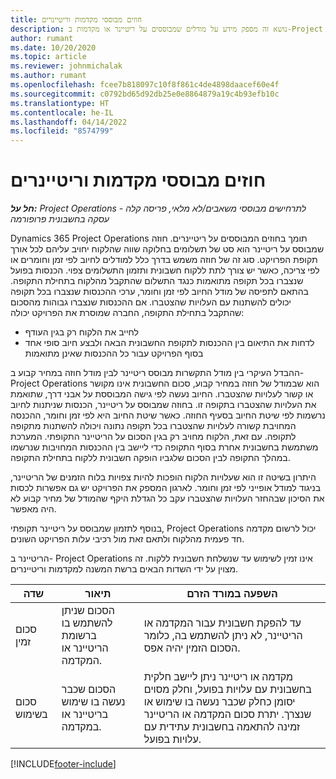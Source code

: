 ```yaml
---
title: חוזים מבוססי מקדמות וריטיינרים
description: נושא זה מספק מידע על מודלים שמבוססים על ריטיינר או מקדמות ב-Project Operations.
author: rumant
ms.date: 10/20/2020
ms.topic: article
ms.reviewer: johnmichalak
ms.author: rumant
ms.openlocfilehash: fcee7b818097c10f8f861c4de4898daacef60e4f
ms.sourcegitcommit: c0792bd65d92db25e0e8864879a19c4b93efb10c
ms.translationtype: HT
ms.contentlocale: he-IL
ms.lasthandoff: 04/14/2022
ms.locfileid: "8574799"
---
```

# <a name="advances-and-retainer-based-contracts"></a>חוזים מבוססי מקדמות וריטיינרים


_**חל על:** Project Operations לתרחישים מבוססי משאבים/לא מלאי, פריסה קלה - עסקה בחשבונית פרופורמה_

Dynamics 365 Project Operations תומך בחוזים המבוססים על ריטיינרים. חוזה שמבוסס על ריטיינר הוא סט של תשלומים בחלוקה שווה שהלקוח יחויב עליהם לכל אורך תקופת הפרויקט. סוג זה של חוזה משמש בדרך כלל למודלים לחיוב לפי זמן וחומרים או לפי צריכה, כאשר יש צורך לתת ללקוח חשבונית ותזמון התשלומים צפוי. הכנסות בפועל שנצברו בכל תקופה מתואמות כנגד התשלום שהתקבל מהלקוח בתחילת התקופה. בהתאם לתפיסה של מודל החיוב לפי זמן וחומר, ערכי ההכנסות שנצברו בכל תקופה יכולים להשתנות עם העלויות שהצטברו. אם ההכנסות שנצברו גבוהות מהסכום שהתקבל בתחילת התקופה, החברה שמוסרת את הפרויקט יכולה:

- לחייב את הלקוח רק בגין העודף 
- לדחות את התיאום בין ההכנסות לתקופת החשבונית הבאה ולבצע חיוב סופי אחד בסוף הפרויקט עבור כל ההכנסות שאינן מתואמות

ההבדל העיקרי בין מודל התקשרות מבוסס ריטיינר לבין מודל חוזה במחיר קבוע ב- Project Operations הוא שבמודל של חוזה במחיר קבוע, סכום החשבונית אינו מקושר או קשור לעלויות שהצטברו. החיוב נעשה לפי גישה המבוססת על אבני דרך, שתואמת את העלויות שהצטברו בתקופה זו. בחוזה שמבוסס על ריטיינר, הכנסות שניתנות לחיוב נרשמות לפי שיטת החיוב בסעיף החוזה. כאשר שיטת החיוב היא לפי זמן וחומר, ההכנסה המחויבת קשורה לעלויות שהצטברו בכל תקופה נתונה ויכולה להשתנות מתקופה לתקופה. עם זאת, הלקוח מחויב רק בגין הסכום על הריטיינר התקופתי. המערכת משתמשת בחשבונית אחרת בסוף התקופה כדי ליישב בין ההכנסות המחויבות שנרשמו במהלך התקופה לבין הסכום שלגביו הופקה חשבונית ללקוח בתחילת התקופה.

היתרון בשיטה זו הוא שעלויות הלקוח הופכות להיות צפויות בלוח הזמנים של הריטיינר, בניגוד למודל אופייני לפי זמן וחומר. לארגון המספק את הפרויקט יש גם אפשרות לכסות את הסיכון שבהחזר העלויות שהצטברו עקב כל הגדלת היקף שהמודל של מחיר קבוע לא היה מאפשר.

בנוסף לתזמון שמבוסס על ריטיינר תקופתי, Project Operations יכול לרשום מקדמה חד פעמית מהלקוח ולתאם זאת מול רכיבי עלות הפרויקט השונים.

הריטיינר ב- Project Operations אינו זמין לשימוש עד שנשלחת חשבונית ללקוח. זה מצוין על ידי השדות הבאים ברשת המשנה למקדמות וריטיינרים.

| שדה | תיאור | השפעה במורד הזרם |
| --- | --- | --- |
| סכום זמין | הסכום שניתן להשתמש בו ברשומת הריטיינר או המקדמה. | עד להפקת חשבונית עבור המקדמה או הריטיינר, לא ניתן להשתמש בה, כלומר הסכום הזמין יהיה אפס. |
| סכום בשימוש | הסכום שכבר נעשה בו שימוש בריטיינר או במקדמה. | מקדמה או ריטיינר ניתן ליישב חלקית בחשבונית עם עלויות בפועל, וחלק מסוים יסומן כחלק שכבר נעשה בו שימוש או שנצרך. יתרת סכום המקדמה או הריטיינר זמינה להתאמה בחשבונית עתידית עם עלויות בפועל. |


[!INCLUDE[footer-include](../../includes/footer-banner.md)]
